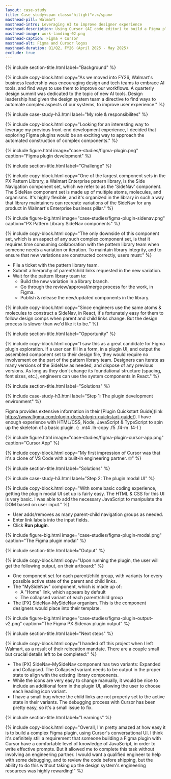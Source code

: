 ```yaml
---
layout: case-study
title: Case study<span class="hilight">.</span>
masthead-pill: Walmart
masthead-intro: Leveraging AI to improve designer experience
masthead-description: Using Cursor (AI code editor) to build a Figma plugin, allowing designers to easily construct complex organisms..
masthead-image: work-landing-02.png
masthead-caption: Figma + Cursor
masthead-alt: Figma and Cursor logos
masthead-duration: Q1/Q2, FY26 (April 2025 - May 2025)
exclude: true
---
```


{% include section-title.html label="Background" %}

{% include copy-block.html copy="As we moved into FY26, Walmart's business leadership was encouraging design and tech teams to embrace AI tools, and find ways to use them to improve our workflows. A quarterly design summit was dedicated to the topic of new AI tools. Design leadership had given the design system team a directive to find ways to automate complex aspects of our systems, to improve user experience." %}

{% include case-study-h3.html label="My role & responsibilites" %}

{% include copy-block.html copy="Looking for an interesting way to leverage my previous front-end development experience, I decided that exploring Figma plugins would be an exciting way to approach the automated construction of complex components." %}

{% include figure.html image="case-studies/figma-plugin.png" caption="Figma plugin development" %}

{% include section-title.html label="Challenge" %}

{% include copy-block.html copy="One of the largest component sets in the PX Pattern Library, a Walmart Enterprise pattern library, is the Side Navigation component set, which we refer to as the 'SideNav' component. The SideNav component set is made up of multiple atoms, molecules, and organisms. It's highly flexible, and it's organized in the library in such a way that library maintainers can recreate variations of the SideNav for any product in Walmart's Enterprise business pillar." %}

{% include figure-big.html image="case-studies/figma-plugin-sidenav.png" caption="PX Pattern Library SideNav components" %}

{% include copy-block.html copy="The only downside of this component set, which is an aspect of any such complex component set, is that it requires time consuming collaboration with the pattern library team when someone needs a variation or iteration. To maintain library integrity, and to ensure that new variations are constructed correctly, users must:" %}

- File a ticket with the pattern library team.
- Submit a hierarchy of parent/child links requested in the new variation.
- Wait for the pattern library team to:
	- Build the new variation in a library branch.
	- Go through the review/approval/merge process for the work, in Figma.
	- Publish & release the new/updated components in the library.

{% include copy-block.html copy="Since engineers use the same atoms & molecules to construct a SideNav, in React, it's fortunately easy for them to follow design comps when parent and child links change. But the design process is slower than we'd like it to be." %}

{% include section-title.html label="Opportunity" %}

{% include copy-block.html copy="I saw this as a great candidate for Figma plugin exploration. If a user can fill in a form, in a plugin UI, and output the assembled component set to their design file, they would require no involvement on the part of the pattern library team. Designers can iterate as many versions of the SideNav as needed, and dispose of any previous versions. As long as they don't change its foundational structure (spacing, font sizes, etc.), engineers can use the system components in React." %}

{% include section-title.html label="Solutions" %}

{% include case-study-h3.html label="Step 1: The plugin development environment" %}

Figma provides extensive information in their [Plugin Quickstart Guide](link https://www.figma.com/plugin-docs/plugin-quickstart-guide/). I have enough experience with HTML/CSS, Node, JavaScript & TypeScript to spin up the skeleton of a basic plugin.
{: .mt4 .lh-copy .f5 .f4-m .f4-l }

{% include figure.html image="case-studies/figma-plugin-cursor-app.png" caption="Cursor App" %}

{% include copy-block.html copy="My first impression of Cursor was that it's a clone of VS Code with a built-in engineering partner. 🤓" %}

{% include section-title.html label="Solutions" %}

{% include case-study-h3.html label="Step 2: The plugin modal UI" %}

{% include copy-block.html copy="With some basic coding experience, getting the plugin modal UI set up is fairly easy. The HTML & CSS for this UI is very basic. I was able to add the necessary JavaScript to manipulate the DOM based on user input." %}

- User adds/removes as many parent-child navigation groups as needed.
- Enter link labels into the input fields.
- Click **Run plugin**.

{% include figure-big.html image="case-studies/figma-plugin-modal.png" caption="The Figma plugin modal" %}

{% include section-title.html label="Output" %}

{% include copy-block.html copy="Upon running the plugin, the user will get the following output, on their artboard:" %}

- One component set for each parent/child group, with variants for every possible active state of the parent and child links.
- The "MySideNav" component, which is made up of:
	- A "Home" link, which appears by default
	- The collapsed variant of each parent/child group
- The [PX] SideNav-MySideNav organism. This is the component designers would place into their template.

{% include figure-big.html image="case-studies/figma-plugin-output-v2.png" caption="The Figma PX Sidenav plugin output" %}

{% include section-title.html label="Next steps" %}

{% include copy-block.html copy="I handed off this project when I left Walmart, as a result of their relocation mandate. There are a couple small but crucial details left to be completed:" %}

- The [PX] SideNav-MySideNav component has two variants: Expanded and Collapsed. The Collapsed variant needs to be output in the proper state to align with the existing library components.
- While the icons are very easy to change manually, it would be nice to include an additional form in the plugin UI, allowing the user to choose each leading icon variant.
- I have a small bug where the child links are not properly set to the active state in their variants. The debugging process with Cursor has been pretty easy, so it's a small issue to fix.

{% include section-title.html label="Learnings" %}

{% include copy-block.html copy="Overall, I'm pretty amazed at how easy it is to build a complex Figma plugin, using Cursor's conversational UI. I think it's definitely still a requirement that someone building a Figma plugin with Cursor have a comfortable level of knowledge of JavaScript, in order to write effective prompts. But it allowed me to complete this task without involving an engineering partner. I would want a qualified engineer to help with some debugging, and to review the code before shipping, but the ability to do this without taking up the design system's engineering resources was highly rewarding!" %}